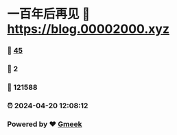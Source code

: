 # 一百年后再见 :link: https://blog.00002000.xyz 
### :page_facing_up: [45](https://blog.00002000.xyz/tag.html) 
### :speech_balloon: 2 
### :hibiscus: 121588 
### :alarm_clock: 2024-04-20 12:08:12 
### Powered by :heart: [Gmeek](https://github.com/Meekdai/Gmeek)
